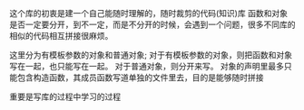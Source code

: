 这个库的初衷是建一个自己能随时理解的，随时裁剪的代码(知识)库
函数和对象是否一定要分开，到不一定，而是不分开的时候，会遇到一个问题，很多不同库的相似的代码相互拼接很麻烦。

这里分为有模板参数的对象和普通对象;
对于有模板参数的对象，则把函数和对象写在一起，也只能写在一起。
对于普通对象，则分开来写。
对象的声明里最多只能包含构造函数，其成员函数写道单独的文件里去，目的是能够随时拼接

重要是写库的过程中学习的过程